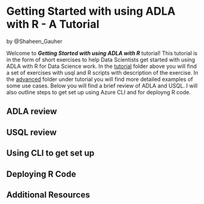 # Getting Started with using ADLA with R - A Tutorial
by @Shaheen_Gauher

Welcome to ***Getting Started with using ADLA with R*** tutorial! This tutorial is in the form of short exercises to help Data Scientists get started with using ADLA with R for Data Science work. In the [tutorial](/Tutorial/) folder above you will find a set of exercises with usql and R scripts with description of the exercise. In the [advanced](../Tutorial/Advanced/) folder under tutorial you will find more detailed examples of some use cases. Below you will find a brief review of ADLA and USQL. I will also outline steps to get set up using Azure CLI and for deployng R code.

## ADLA review
## USQL review
## Using CLI to get set up
## Deploying R Code
## Additional Resources
